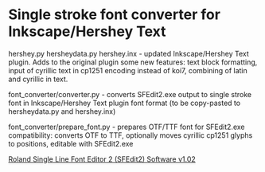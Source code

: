 Single stroke font converter for Inkscape/Hershey Text
======================================================

hershey.py
hersheydata.py
hershey.inx - updated Inkscape/Hershey Text plugin. Adds to the original plugin some new features: text block formatting, input of cyrillic text in cp1251 encoding instead of koi7, combining of latin and cyrillic in text.

font_converter/converter.py - converts SFEdit2.exe output to single stroke font in Inkscape/Hershey Text plugin font format (to be copy-pasted to hersheydata.py and hershey.inx)

font_converter/prepare_font.py - prepares OTF/TTF font for SFEdit2.exe compatibility: converts OTF to TTF, optionally moves cyrillic cp1251 glyphs to positions, editable with SFEdit2.exe

[Roland Single Line Font Editor 2 (SFEdit2) Software v1.02](http://support.rolanddga.com/_layouts/rolanddga/productdetail.aspx?pm=egx-30a)


